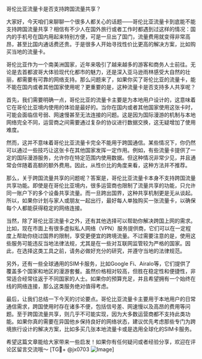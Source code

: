 哥伦比亚流量卡是否支持跨国流量共享？

大家好，今天咱们来聊聊一个很多人都关心的话题——哥伦比亚流量卡到底能不能支持跨国流量共享？相信有不少人在国外旅行或者工作时都遇到过这样的情况：国内的手机号在国内用起来特别方便，可是一旦出了国门，流量费用就变得非常高昂，甚至比国内通话费还贵。于是很多人开始寻找性价比更高的解决方案，比如购买当地的流量卡。

哥伦比亚作为一个南美洲国家，近年来吸引了越来越多的游客和商务人士前往。无论是去首都波哥大体验现代化都市的魅力，还是深入亚马逊雨林感受大自然的壮丽，都需要有可靠的网络支持。那么问题来了，如果你买了哥伦比亚的流量卡，能不能在国内或者其他国家使用呢？更重要的是，这种流量卡是否支持多人共享呢？

首先，我们需要明确一点，哥伦比亚的流量卡主要是为本地用户设计的，这意味着它在哥伦比亚境内使用的体验是最好的。当你在国内或者其他国家使用这张卡时，可能会面临信号弱、网速慢甚至无法连接的问题。这是因为国际漫游的机制与本地网络完全不同，运营商之间需要通过复杂的协议进行数据交换，这无疑增加了使用难度。

然而，这并不意味着哥伦比亚流量卡完全不能用于跨国通信。某些情况下，你仍然可以通过一些技巧让这张卡在其他国家发挥一定作用。例如，有些流量卡提供了一定的国际漫游服务，允许你在特定范围内使用数据。但这种情况非常少见，并且通常会伴随着高额的额外费用。因此，从性价比的角度来看，这种方法并不推荐。

那么，关于跨国流量共享的问题呢？答案是，哥伦比亚流量卡本身不支持跨国流量共享功能。即使是在哥伦比亚境内，很多运营商也限制了流量共享的功能，只允许同一账户下的多个设备共享流量。而一旦跨出国界，这种共享机制更是无从谈起。所以，如果你计划与家人或朋友一起出行，最好每人单独购买一张流量卡，以确保每个人都能获得稳定的网络连接。

当然，除了哥伦比亚流量卡之外，还有其他选择可以帮助你解决跨国上网的需求。比如，现在市面上有很多虚拟私人网络（VPN）服务提供商，它们可以在一定程度上帮助你绕过国界的限制，享受更便宜的跨境流量。不过需要注意的是，使用这些服务可能违反当地法律法规，尤其是在一些对互联网监管较为严格的国家。因此，在选择这类工具之前，请务必做好充分的研究，并遵守当地的法律规范。

另外，还有一些全球通用的SIM卡服务，比如Google Fi、Airalo等，它们提供了覆盖多个国家和地区的漫游套餐。虽然价格相对较高，但胜在稳定性和便捷性，非常适合经常往返于不同国家的人士。如果你的预算充足，并且希望拥有一个始终在线的网络连接，那么这类服务绝对值得考虑。

最后，让我们总结一下今天的讨论要点。哥伦比亚流量卡主要用于本地用户的日常通信需求，跨国使用时存在诸多不便，包括信号差、网速慢以及高昂的费用等问题。至于跨国流量共享，则几乎不可能实现，因为大多数运营商都不支持此类功能。如果你真的需要在异国他乡保持良好的网络状态，建议优先考虑那些专门为跨境旅行设计的解决方案，比如多买几张本地流量卡或是选用全球化的SIM卡服务。

希望这篇文章能给大家带来一些启发！如果你有任何疑问或者经验分享，欢迎在评论区留言交流哦～ [TG💪+ @jx0703 ![Image](https://github.com/user-attachments/assets/dbca1d08-cadb-493c-b0ec-ad6f7a83f270)]